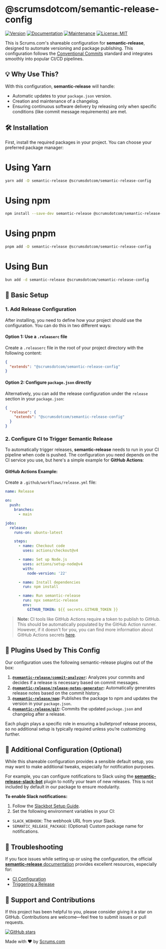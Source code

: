 # @scrumsdotcom/semantic-release-config

[![Version](https://img.shields.io/badge/version-1.0.69-blue.svg?cacheSeconds=2592000)](https://github.com/scrumsdotcom/semantic-release-config) [![Documentation](https://img.shields.io/badge/documentation-yes-brightgreen.svg)](https://github.com/scrumsdotcom/semantic-release-config#readme) [![Maintenance](https://img.shields.io/badge/Maintained-yes-green.svg)](https://github.com/scrumsdotcom/semantic-release-config/graphs/commit-activity) [![License: MIT](https://img.shields.io/badge/License-MIT-yellow.svg)](https://github.com/scrumsdotcom/semantic-release-config/blob/master/LICENSE)

This is Scrums.com's shareable configuration for **semantic-release**, designed to automate versioning and package publishing. This configuration follows the [Conventional Commits](https://www.conventionalcommits.org/) standard and integrates smoothly into popular CI/CD pipelines.

## 💡 Why Use This?

With this configuration, **semantic-release** will handle:

- Automatic updates to your `package.json` version.
- Creation and maintenance of a changelog.
- Ensuring continuous software delivery by releasing only when specific conditions (like commit message requirements) are met.

## 🛠️ Installation

First, install the required packages in your project. You can choose your preferred package manager:

# Using Yarn

```bash
yarn add -D semantic-release @scrumsdotcom/semantic-release-config
```

# Using npm

```bash
npm install --save-dev semantic-release @scrumsdotcom/semantic-release-config
```

# Using pnpm

```bash
pnpm add -D semantic-release @scrumsdotcom/semantic-release-config
```

# Using Bun

```bash
bun add -d semantic-release @scrumsdotcom/semantic-release-config
```

## 📄 Basic Setup

### 1. Add Release Configuration

After installing, you need to define how your project should use the configuration. You can do this in two different ways:

#### Option 1: Use a `.releaserc` file

Create a `.releaserc` file in the root of your project directory with the following content:

```json
{
  "extends": "@scrumsdotcom/semantic-release-config"
}
```

#### Option 2: Configure `package.json` directly

Alternatively, you can add the release configuration under the `release` section in your `package.json`:

```json
{
  "release": {
    "extends": "@scrumsdotcom/semantic-release-config"
  }
}
```

### 2. Configure CI to Trigger Semantic Release

To automatically trigger releases, **semantic-release** needs to run in your CI pipeline when code is pushed. The configuration you need depends on the CI service you use, but here's a simple example for **GitHub Actions**:

#### GitHub Actions Example:

Create a `.github/workflows/release.yml` file:

```yaml
name: Release

on:
  push:
    branches:
      - main

jobs:
  release:
    runs-on: ubuntu-latest

    steps:
      - name: Checkout code
        uses: actions/checkout@v4

      - name: Set up Node.js
        uses: actions/setup-node@v4
        with:
          node-version: '22'

      - name: Install dependencies
        run: npm install

      - name: Run semantic-release
        run: npx semantic-release
        env:
          GITHUB_TOKEN: ${{ secrets.GITHUB_TOKEN }}
```

> **Note:** CI tools like GitHub Actions require a token to publish to GitHub. This should be automatically populated by the GitHub Action runner. However, if it doesn't for you, you can find more information about GitHub Actions secrets [here](-github-actions/security-guides/automatic-token-authentication).

## 🔌 Plugins Used by This Config

Our configuration uses the following semantic-release plugins out of the box:

1. **[`@semantic-release/commit-analyzer`](https://github.com/semantic-release/commit-analyzer):** Analyzes your commits and decides if a release is necessary based on commit messages.
2. **[`@semantic-release/release-notes-generator`](https://github.com/semantic-release/release-notes-generator):** Automatically generates release notes based on the commit history.
3. **[`@semantic-release/npm`](https://github.com/semantic-release/npm):** Publishes the package to npm and updates the version in your `package.json`.
4. **[`@semantic-release/git`](https://github.com/semantic-release/git):** Commits the updated `package.json` and changelog after a release.

Each plugin plays a specific role in ensuring a bulletproof release process, so no additional setup is typically required unless you’re customizing further.

## 📑 Additional Configuration (Optional)

While this shareable configuration provides a sensible default setup, you may want to make additional tweaks, especially for notification purposes.

For example, you can configure notifications to Slack using the [**semantic-release-slack-bot**](https://github.com/juliuscc/semantic-release-slack-bot) plugin to notify your team of new releases. This is not included by default in our package to ensure modularity.

**To enable Slack notifications:**

1. Follow the [Slackbot Setup Guide](https://github.com/juliuscc/semantic-release-slack-bot#configuration).
2. Set the following environment variables in your CI:

- `SLACK_WEBHOOK`: The webhook URL from your Slack.
- `SEMANTIC_RELEASE_PACKAGE`: (Optional) Custom package name for notifications.

## 🛑 Troubleshooting

If you face issues while setting up or using the configuration, the official [**semantic-release** documentation](https://semantic-release.gitbook.io/semantic-release/) provides excellent resources, especially for:

- [CI Configuration](https://semantic-release.gitbook.io/semantic-release/usage/ci-configuration)
- [Triggering a Release](https://semantic-release.gitbook.io/semantic-release/usage/configuration#triggering-a-release)

## 🌟 Support and Contributions

If this project has been helpful to you, please consider giving it a star on GitHub. Contributions are welcome—feel free to submit issues or pull requests.

[![GitHub stars](https://img.shields.io/github/stars/Scrumsdotcom/semantic-release-config.svg?style=social&label=Star)](https://github.com/Scrumsdotcom/semantic-release-config)

Made with ❤️ by [Scrums.com](https://www.scrums.com)
